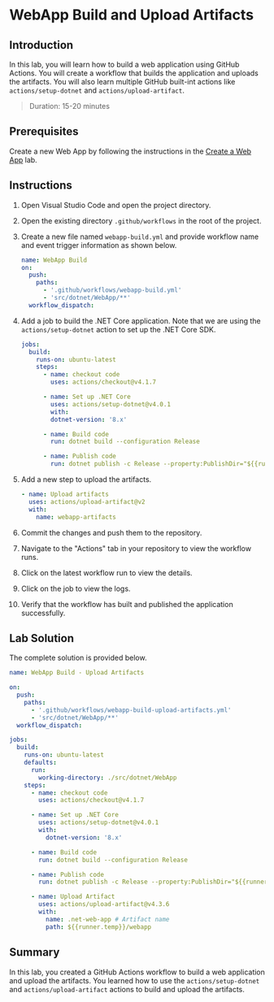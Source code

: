 # WebApp Build and Upload Artifacts

## Introduction

In this lab, you will learn how to build a web application using GitHub Actions. You will create a workflow that builds the application and uploads the artifacts. You will also learn multiple GitHub built-int actions like `actions/setup-dotnet` and `actions/upload-artifact`.

> Duration: 15-20 minutes

## Prerequisites

Create a new Web App by following the instructions in the [Create a Web App](./create-webapp.md) lab.

## Instructions

1. Open Visual Studio Code and open the project directory.

2. Open the existing directory `.github/workflows` in the root of the project.

3. Create a new file named `webapp-build.yml` and provide workflow name and event trigger information as shown below.

   ```yaml
   name: WebApp Build
   on:
     push:
       paths:
         - '.github/workflows/webapp-build.yml'
         - 'src/dotnet/WebApp/**'
     workflow_dispatch:
   ```

4. Add a job to build the .NET Core application. Note that we are using the `actions/setup-dotnet` action to set up the .NET Core SDK.

   ```yaml
   jobs:
     build:
       runs-on: ubuntu-latest
       steps:
         - name: checkout code
           uses: actions/checkout@v4.1.7

         - name: Set up .NET Core
           uses: actions/setup-dotnet@v4.0.1
           with:
           dotnet-version: '8.x'

         - name: Build code
           run: dotnet build --configuration Release

         - name: Publish code
           run: dotnet publish -c Release --property:PublishDir="${{runner.temp}}/webapp"
   ```

5. Add a new step to upload the artifacts.

   ```yaml
   - name: Upload artifacts
     uses: actions/upload-artifact@v2
     with:
       name: webapp-artifacts
   ```

6. Commit the changes and push them to the repository.

7. Navigate to the "Actions" tab in your repository to view the workflow runs.

8. Click on the latest workflow run to view the details.

9. Click on the job to view the logs.

10. Verify that the workflow has built and published the application successfully.

## Lab Solution

The complete solution is provided below.

```yaml
name: WebApp Build - Upload Artifacts

on:
  push:
    paths:
      - '.github/workflows/webapp-build-upload-artifacts.yml'
      - 'src/dotnet/WebApp/**'
  workflow_dispatch:

jobs:
  build:
    runs-on: ubuntu-latest
    defaults:
      run:
        working-directory: ./src/dotnet/WebApp
    steps:
      - name: checkout code
        uses: actions/checkout@v4.1.7

      - name: Set up .NET Core
        uses: actions/setup-dotnet@v4.0.1
        with:
          dotnet-version: '8.x'

      - name: Build code
        run: dotnet build --configuration Release

      - name: Publish code
        run: dotnet publish -c Release --property:PublishDir="${{runner.temp}}/webapp"

      - name: Upload Artifact
        uses: actions/upload-artifact@v4.3.6
        with:
          name: .net-web-app # Artifact name
          path: ${{runner.temp}}/webapp
```

## Summary

In this lab, you created a GitHub Actions workflow to build a web application and upload the artifacts. You learned how to use the `actions/setup-dotnet` and `actions/upload-artifact` actions to build and upload the artifacts.

